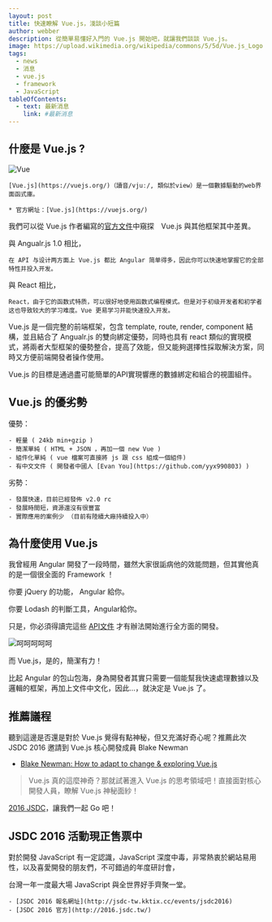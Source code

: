 ```yaml
---
layout: post
title: 快速瞭解 Vue.js，淺談小短篇
author: webber
description: 從簡單易懂好入門的 Vue.js 開始吧，就讓我們談談 Vue.js。
image: https://upload.wikimedia.org/wikipedia/commons/5/5d/Vue.js_Logo.png
tags:
  - news
  - 消息
  - vue.js
  - framework
  - JavaScript
tableOfContents:
  - text: 最新消息
    link: #最新消息
---
```


## 什麼是 Vue.js ?

![Vue](https://upload.wikimedia.org/wikipedia/commons/5/5d/Vue.js_Logo.png)

```
[Vue.js](https://vuejs.org/)（讀音/vjuː/, 類似於view）是一個數據驅動的web界面函式庫。
```

	* 官方網址：[Vue.js](https://vuejs.org/)

我們可以從 Vue.js 作者編寫的[官方文件](http://vuejs.org.cn/guide/comparison.html#Angular)中窺探　Vue.js 與其他框架其中差異。

與 Angualr.js 1.0 相比，

```
在 API 与设计两方面上 Vue.js 都比 Angular 简单得多，因此你可以快速地掌握它的全部特性并投入开发。
```

與 React 相比，

```
React，由于它的函数式特质，可以很好地使用函数式编程模式。但是对于初级开发者和初学者这也导致较大的学习难度。Vue 更易学习并能快速投入开发。
```

Vue.js 是一個完整的前端框架，包含 template, route, render, component 結構，並且結合了 Angualr.js 的雙向綁定優勢，同時也具有 react 類似的實現模式，將兩者大型框架的優勢整合，提高了效能，但又能夠選擇性採取解決方案，同時又方便前端開發者操作使用。

Vue.js 的目標是通過盡可能簡單的API實現響應的數據綁定和組合的視圖組件。


## Vue.js 的優劣勢

優勢：

	- 輕量 ( 24kb min+gzip )
	- 簡潔單純 ( HTML + JSON ，再加一個 new Vue )
	- 組件化單純 ( vue 檔案可直接將 js 跟 css 組成一個組件)
	- 有中文文件 ( 開發者中國人 [Evan You](https://github.com/yyx990803) )

劣勢：

	- 發展快速，目前已經發佈 v2.0 rc
	- 發展時間短，資源還沒有很豐富 
	- 實際應用的案例少 （目前有陸續大廠持續投入中）


## 為什麼使用 Vue.js

我曾經用 Angular 開發了一段時間，雖然大家很詬病他的效能問題，但其實他真的是一個很全面的 Framework ！

你要 jQuery 的功能， Angular 給你。

你要 Lodash 的判斷工具，Angular給你。 

只是，你必須得讀完這些 [API文件](https://docs.angularjs.org/api) 才有辦法開始進行全方面的開發。


![呵呵呵呵呵](https://img.buzzfeed.com/buzzfeed-static/static/2014-03/campaign_images/webdr06/24/16/the-25-most-wtf-nicolas-cage-headlines-2-6303-1395693558-1_dblbig.jpg)

而 Vue.js，是的，簡潔有力！

比起 Angular 的包山包海，身為開發者其實只需要一個能幫我快速處理數據以及邏輯的框架，再加上文件中文化，因此...，就決定是 Vue.js 了。

## 推薦議程

聽到這邊是否還是對於 Vue.js 覺得有點神秘，但又充滿好奇心呢？推薦此次 JSDC 2016 邀請到 Vue.js 核心開發成員 Blake Newman

- [Blake Newman: How to adapt to change & exploring Vue.js](http://2016.jsdc.tw/agenda.html)

> Vue.js 真的這麼神奇？那就試著進入 Vue.js 的思考領域吧！直接面對核心開發人員，瞭解 Vue.js 神秘面紗！

[2016 JSDC](http://2016.jsdc.tw/ '2016 JSDC')，讓我們一起 Go 吧！

## JSDC 2016 活動現正售票中

對於開發 JavaScript 有一定認識，JavaScript 深度中毒，非常熱衷於網站易用性，以及喜愛開發的朋友們，不可錯過的年度研討會，

台灣一年一度最大場 JavaScript 與全世界好手齊聚一堂。

	- [JSDC 2016 報名網址](http://jsdc-tw.kktix.cc/events/jsdc2016)
	- [JSDC 2016 官方](http://2016.jsdc.tw/)

